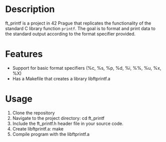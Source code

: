 # Description

ft_printf is a project in 42 Prague that replicates the functionality of the standard C library function `printf`. The goal is to format and print data to the standard output according to the format specifier provided.

# Features
- Support for basic format specifiers (%c, %s, %p, %d, %i, %%, %u, %x, %X)
- Has a Makefile that creates a library libftprintf.a

# Usage 
1. Clone the repository 
2. Navigate to the project directory: cd ft_printf
3. Include the ft_printf.h header file in your source code.
4. Create libftprintf.a: make
5. Compile program with the libftprintf.a

